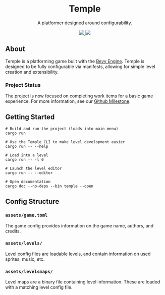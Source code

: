 <h1 align="center">Temple</h1>
<p align="center">
  A platformer designed around configurability.
</p>
<p align="center">
  <a href="https://codecov.io/gh/ChristopherJMiller/temple">
    <img src="https://codecov.io/gh/ChristopherJMiller/temple/branch/main/graph/badge.svg?token=80GAR043MP"/>
  </a>
  <img src="https://img.shields.io/github/v/tag/ChristopherJMiller/temple?label=latest%20release" />
</p>

## About

Temple is a platforming game built with the [Bevy Engine](https://bevyengine.org/). Temple is designed to be fully configurable via manifests, allowing for simple level creation and extensibility. 

### Project Status

The project is now focused on completing work items for a basic game experience. For more information, see our [Github Milestone](https://github.com/ChristopherJMiller/temple/milestone/1).

## Getting Started

```
# Build and run the project (loads into main menu)
cargo run

# Use the Temple CLI to make level development easier
cargo run -- --help

# Load into a level
cargo run -- -l 0

# Launch the level editor
cargo run -- --editor

# Open documentation
cargo doc --no-deps --bin temple --open
```

## Config Structure

### `assets/game.toml`

The game config provides information on the game name, authors, and credits.

### `assets/levels/`

Level config files are loadable levels, and contain information on used sprites, music, etc.

### `assets/levelsmaps/`

Level maps are a binary file containing level information. These are loaded with a matching level config file.
